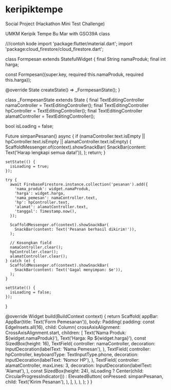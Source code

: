 # keripiktempe

Social Project (Hackathon Mini Test Challenge) 

UMKM Keripik Tempe Bu Mar with GSO39A class



///contoh kode
import 'package:flutter/material.dart';
import 'package:cloud_firestore/cloud_firestore.dart';

class Formpesan extends StatefulWidget {
  final String namaProduk;
  final int harga;

  const Formpesan({super.key, required this.namaProduk, required this.harga});

  @override
  State<Formpesan> createState() => _FormpesanState();
}

class _FormpesanState extends State<Formpesan> {
  final TextEditingController namaController = TextEditingController();
  final TextEditingController hpController = TextEditingController();
  final TextEditingController alamatController = TextEditingController();

  bool isLoading = false;

  Future<void> simpanPesanan() async {
    if (namaController.text.isEmpty ||
        hpController.text.isEmpty ||
        alamatController.text.isEmpty) {
      ScaffoldMessenger.of(context).showSnackBar(
        SnackBar(content: Text('Harap lengkapi semua data!')),
      );
      return;
    }

    setState(() {
      isLoading = true;
    });

    try {
      await FirebaseFirestore.instance.collection('pesanan').add({
        'nama_produk': widget.namaProduk,
        'harga': widget.harga,
        'nama_pemesan': namaController.text,
        'hp': hpController.text,
        'alamat': alamatController.text,
        'tanggal': Timestamp.now(),
      });

      ScaffoldMessenger.of(context).showSnackBar(
        SnackBar(content: Text('Pesanan berhasil dikirim!')),
      );

      // Kosongkan field
      namaController.clear();
      hpController.clear();
      alamatController.clear();
    } catch (e) {
      ScaffoldMessenger.of(context).showSnackBar(
        SnackBar(content: Text('Gagal menyimpan: $e')),
      );
    }

    setState(() {
      isLoading = false;
    });
  }

  @override
  Widget build(BuildContext context) {
    return Scaffold(
      appBar: AppBar(title: Text('Form Pemesanan')),
      body: Padding(
        padding: const EdgeInsets.all(16),
        child: Column(
          crossAxisAlignment: CrossAxisAlignment.start,
          children: [
            Text('Nama Produk: ${widget.namaProduk}'),
            Text('Harga: Rp ${widget.harga}'),
            const SizedBox(height: 16),
            TextField(
              controller: namaController,
              decoration: InputDecoration(labelText: 'Nama Pemesan'),
            ),
            TextField(
              controller: hpController,
              keyboardType: TextInputType.phone,
              decoration: InputDecoration(labelText: 'Nomor HP'),
            ),
            TextField(
              controller: alamatController,
              maxLines: 3,
              decoration: InputDecoration(labelText: 'Alamat'),
            ),
            const SizedBox(height: 24),
            isLoading
                ? Center(child: CircularProgressIndicator())
                : ElevatedButton(
                    onPressed: simpanPesanan,
                    child: Text('Kirim Pesanan'),
                  ),
          ],
        ),
      ),
    );
  }
}




